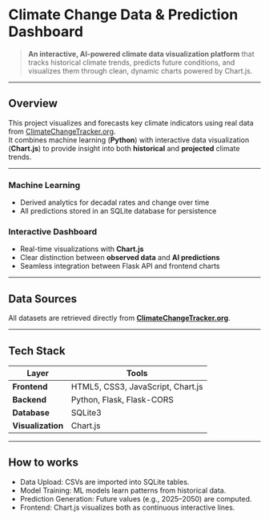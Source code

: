 # Climate Change Data & Prediction Dashboard

> **An interactive, AI-powered climate data visualization platform** that tracks historical climate trends, predicts future conditions, and visualizes them through clean, dynamic charts powered by Chart.js.

---

## Overview

This project visualizes and forecasts key climate indicators using real data from [ClimateChangeTracker.org](https://climatechangetracker.org).  
It combines machine learning (**Python**) with interactive data visualization (**Chart.js**) to provide insight into both **historical** and **projected** climate trends.

---

### Machine Learning  
- Derived analytics for decadal rates and change over time  
- All predictions stored in an SQLite database for persistence  

### Interactive Dashboard
- Real-time visualizations with **Chart.js**
- Clear distinction between **observed data** and **AI predictions**
- Seamless integration between Flask API and frontend charts

---

## Data Sources

All datasets are retrieved directly from **[ClimateChangeTracker.org](https://climatechangetracker.org/data-api)**.

---

## Tech Stack

| Layer | Tools |
|-------|--------|
| **Frontend** | HTML5, CSS3, JavaScript, Chart.js |
| **Backend** | Python, Flask, Flask-CORS |
| **Database** | SQLite3 |
| **Visualization** | Chart.js |

---

## How to works
- Data Upload: CSVs are imported into SQLite tables.
- Model Training: ML models learn patterns from historical data.
- Prediction Generation: Future values (e.g., 2025–2050) are computed.
- Frontend: Chart.js visualizes both as continuous interactive lines.